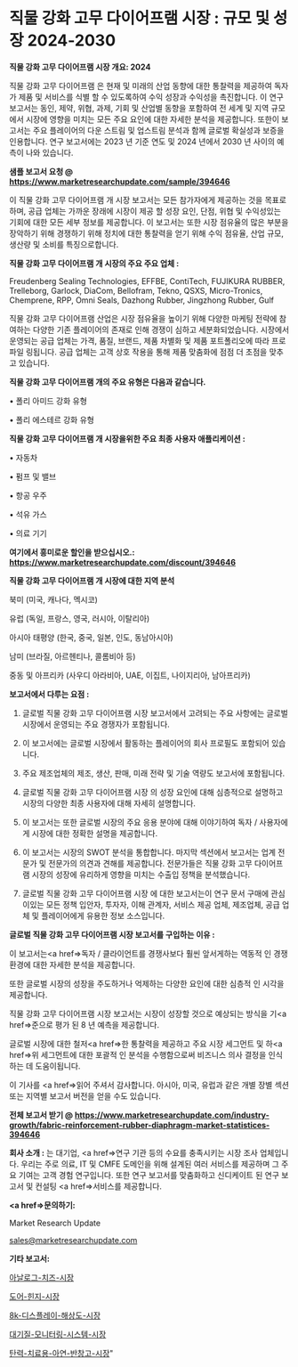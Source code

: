 # 직물 강화 고무 다이어프램 시장 : 규모 및 성장 2024-2030

<strong>직물 강화 고무 다이어프램 시장 개요: 2024</strong>

직물 강화 고무 다이어프램 은 현재 및 미래의 산업 동향에 대한 통찰력을 제공하여 독자가 제품 및 서비스를 식별 할 수 있도록하여 수익 성장과 수익성을 촉진합니다. 이 연구 보고서는 동인, 제약, 위협, 과제, 기회 및 산업별 동향을 포함하여 전 세계 및 지역 규모에서 시장에 영향을 미치는 모든 주요 요인에 대한 자세한 분석을 제공합니다. 또한이 보고서는 주요 플레이어의 다운 스트림 및 업스트림 분석과 함께 글로벌 확실성과 보증을 인용합니다. 연구 보고서에는 2023 년 기준 연도 및 2024 년에서 2030 년 사이의 예측이 나와 있습니다.



<strong>샘플 보고서 요청 @ <a href=https://www.marketresearchupdate.com/sample/394646>https://www.marketresearchupdate.com/sample/394646</a></strong>

이 직물 강화 고무 다이어프램 개 시장 보고서는 모든 참가자에게 제공하는 것을 목표로하며, 공급 업체는 가까운 장래에 시장이 제공 할 성장 요인, 단점, 위협 및 수익성있는 기회에 대한 모든 세부 정보를 제공합니다. 이 보고서는 또한 시장 점유율의 많은 부분을 장악하기 위해 경쟁하기 위해 정치에 대한 통찰력을 얻기 위해 수익 점유율, 산업 규모, 생산량 및 소비를 특징으로합니다.



<strong>직물 강화 고무 다이어프램 개 시장의 주요 주요 업체 :</strong>

Freudenberg Sealing Technologies, EFFBE, ContiTech, FUJIKURA RUBBER, Trelleborg, Garlock, DiaCom, Bellofram, Tekno, QSXS, Micro-Tronics, Chemprene, RPP, Omni Seals, Dazhong Rubber, Jingzhong Rubber, Gulf

직물 강화 고무 다이어프램 산업은 시장 점유율을 높이기 위해 다양한 마케팅 전략에 참여하는 다양한 기존 플레이어의 존재로 인해 경쟁이 심하고 세분화되었습니다. 시장에서 운영되는 공급 업체는 가격, 품질, 브랜드, 제품 차별화 및 제품 포트폴리오에 따라 프로파일 링됩니다. 공급 업체는 고객 상호 작용을 통해 제품 맞춤화에 점점 더 초점을 맞추고 있습니다.



<strong>직물 강화 고무 다이어프램 개의 주요 유형은 다음과 같습니다.</strong>

• 폴리 아미드 강화 유형

• 폴리 에스테르 강화 유형



<strong>직물 강화 고무 다이어프램 개 시장을위한 주요 최종 사용자 애플리케이션 :</strong>

• 자동차

• 펌프 및 밸브

• 항공 우주

• 석유 가스

• 의료 기기



<strong>여기에서 흥미로운 할인을 받으십시오.: <a href=https://www.marketresearchupdate.com/discount/394646>https://www.marketresearchupdate.com/discount/394646</a></strong>



<strong>직물 강화 고무 다이어프램 개 시장에 대한 지역 분석</strong>

북미 (미국, 캐나다, 멕시코)

유럽 (독일, 프랑스, 영국, 러시아, 이탈리아)

아시아 태평양 (한국, 중국, 일본, 인도, 동남아시아)

남미 (브라질, 아르헨티나, 콜롬비아 등)

중동 및 아프리카 (사우디 아라비아, UAE, 이집트, 나이지리아, 남아프리카)



<strong>보고서에서 다루는 요점 :</strong>

1. 글로벌 직물 강화 고무 다이어프램 시장 보고서에서 고려되는 주요 사항에는 글로벌 시장에서 운영되는 주요 경쟁자가 포함됩니다.

2. 이 보고서에는 글로벌 시장에서 활동하는 플레이어의 회사 프로필도 포함되어 있습니다.

3. 주요 제조업체의 제조, 생산, 판매, 미래 전략 및 기술 역량도 보고서에 포함됩니다.

4. 글로벌 직물 강화 고무 다이어프램 시장 의 성장 요인에 대해 심층적으로 설명하고 시장의 다양한 최종 사용자에 대해 자세히 설명합니다.

5. 이 보고서는 또한 글로벌 시장의 주요 응용 분야에 대해 이야기하여 독자 / 사용자에게 시장에 대한 정확한 설명을 제공합니다.

6. 이 보고서는 시장의 SWOT 분석을 통합합니다. 마지막 섹션에서 보고서는 업계 전문가 및 전문가의 의견과 견해를 제공합니다. 전문가들은 직물 강화 고무 다이어프램 시장의 성장에 유리하게 영향을 미치는 수출입 정책을 분석했습니다.

7. 글로벌 직물 강화 고무 다이어프램 시장 에 대한 보고서는이 연구 문서 구매에 관심이있는 모든 정책 입안자, 투자자, 이해 관계자, 서비스 제공 업체, 제조업체, 공급 업체 및 플레이어에게 유용한 정보 소스입니다.



<strong>글로벌 직물 강화 고무 다이어프램 시장 보고서를 구입하는 이유 :</strong>

이 보고서는<a href=>독자 / 클</a>라이언트를 경쟁사보다 훨씬 앞서게하는 역동적 인 경쟁 환경에 대한 자세한 분석을 제공합니다.

또한 글로벌 시장의 성장을 주도하거나 억제하는 다양한 요인에 대한 심층적 인 시각을 제공합니다.

직물 강화 고무 다이어프램 시장 보고서는 시장이 성장할 것으로 예상되는 방식을 기<a href=>준으로</a> 평가 된 8 년 예측을 제공합니다.

글로벌 시장에 대한 철저<a href=>한 통찰력</a>을 제공하고 주요 시장 세그먼트 및 하<a href=>위 세그</a>먼트에 대한 포괄적 인 분석을 수행함으로써 비즈니스 의사 결정을 인식하는 데 도움이됩니다.

이 기사를 <a href=>읽어 주</a>셔서 감사합니다. 아시아, 미국, 유럽과 같은 개별 장별 섹션 또는 지역별 보고서 버전을 얻을 수도 있습니다.



<strong>전체 보고서 받기 @ <a href=https://www.marketresearchupdate.com/industry-growth/fabric-reinforcement-rubber-diaphragm-market-statistices-394646>https://www.marketresearchupdate.com/industry-growth/fabric-reinforcement-rubber-diaphragm-market-statistices-394646</a></strong>



<strong>회사 소개 :</strong>
는 대기업, <a href=>연구 기</a>관 등의 수요를 충족시키는 시장 조사 업체입니다. 우리는 주로 의료, IT 및 CMFE 도메인을 위해 설계된 여러 서비스를 제공하며 그 주요 기여는 고객 경험 연구입니다. 또한 연구 보고서를 맞춤화하고 신디케이트 된 연구 보고서 및 컨설팅 <a href=>서비</a>스를 제공합니다.



<strong><a href=>문의하기:</a></strong>

Market Research Update

sales@marketresearchupdate.com



<strong>기타 보고서:</strong>

<a href=https://www.linkedin.com/pulse/아날로그-치즈-시장-현재-및-미래-성장-2029-trend-tracking-tips-360-analysis/>아날로그-치즈-시장</a>

<a href=https://www.linkedin.com/pulse/도어-힌지-시장-진입-전략-및-위험-평가2029년-consumer-connection-chronicles-24--j4xpf/>도어-힌지-시장</a>

<a href=https://www.linkedin.com/pulse/8k-디스플레이-해상도-시장-진입-전략-및-위험-평가2029년-isdailynews-wzn4f/>8k-디스플레이-해상도-시장</a>

<a href=https://www.linkedin.com/pulse/대기질-모니터링-시스템-시장-규모-및-성장-2023-isdailynews-6624f/>대기질-모니터링-시스템-시장</a>

<a href=https://www.linkedin.com/pulse/탄력-치료용-아연-반창고-시장-세분화-연구-및-목표-고객2029년-8tusf/>탄력-치료용-아연-반창고-시장</a>"
